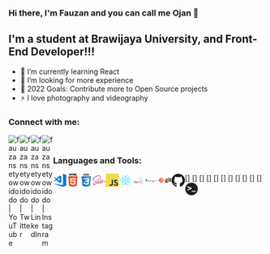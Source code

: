 ### Hi there, I'm Fauzan and you can call me Ojan 👋

## I'm a student at Brawijaya University, and Front-End Developer!!!

- 🌱 I’m currently learning React
- 👯 I’m looking for more experience
- 🥅 2022 Goals: Contribute more to Open Source projects
- ⚡ I love photography and videography

### Connect with me:

[<img align="left" alt="fauzansetyowidodo | YouTube" width="22px" src="https://cdn.jsdelivr.net/npm/simple-icons@v3/icons/youtube.svg" />][youtube]
[<img align="left" alt="fauzansetyowidodo | Twitter" width="22px" src="https://cdn.jsdelivr.net/npm/simple-icons@v3/icons/twitter.svg" />][twitter]
[<img align="left" alt="fauzansetyowidodo | LinkedIn" width="22px" src="https://cdn.jsdelivr.net/npm/simple-icons@v3/icons/linkedin.svg" />][linkedin]
[<img align="left" alt="fauzansetyowidodo | Instagram" width="22px" src="https://cdn.jsdelivr.net/npm/simple-icons@v3/icons/instagram.svg" />][instagram]

<br />

### Languages and Tools:

[<img align="left" alt="Visual Studio Code" width="26px" src="https://raw.githubusercontent.com/github/explore/80688e429a7d4ef2fca1e82350fe8e3517d3494d/topics/visual-studio-code/visual-studio-code.png" />]
[<img align="left" alt="HTML5" width="26px" src="https://raw.githubusercontent.com/github/explore/80688e429a7d4ef2fca1e82350fe8e3517d3494d/topics/html/html.png" />]
[<img align="left" alt="CSS3" width="26px" src="https://raw.githubusercontent.com/github/explore/80688e429a7d4ef2fca1e82350fe8e3517d3494d/topics/css/css.png" />]
[<img align="left" alt="Sass" width="26px" src="https://raw.githubusercontent.com/github/explore/80688e429a7d4ef2fca1e82350fe8e3517d3494d/topics/sass/sass.png" />]
[<img align="left" alt="JavaScript" width="26px" src="https://raw.githubusercontent.com/github/explore/80688e429a7d4ef2fca1e82350fe8e3517d3494d/topics/javascript/javascript.png" />]
[<img align="left" alt="React" width="26px" src="https://raw.githubusercontent.com/github/explore/80688e429a7d4ef2fca1e82350fe8e3517d3494d/topics/react/react.png" />]
[<img align="left" alt="MySQL" width="26px" src="https://raw.githubusercontent.com/github/explore/80688e429a7d4ef2fca1e82350fe8e3517d3494d/topics/mysql/mysql.png" />]
[<img align="left" alt="MongoDB" width="26px" src="https://raw.githubusercontent.com/github/explore/80688e429a7d4ef2fca1e82350fe8e3517d3494d/topics/mongodb/mongodb.png" />]
[<img align="left" alt="Git" width="26px" src="https://raw.githubusercontent.com/github/explore/80688e429a7d4ef2fca1e82350fe8e3517d3494d/topics/git/git.png" />]
[<img align="left" alt="GitHub" width="26px" src="https://raw.githubusercontent.com/github/explore/78df643247d429f6cc873026c0622819ad797942/topics/github/github.png" />]
[<img align="left" alt="Terminal" width="26px" src="https://raw.githubusercontent.com/github/explore/80688e429a7d4ef2fca1e82350fe8e3517d3494d/topics/terminal/terminal.png" />]

<br />
<br />

[twitter]: https://twitter.com/fauzanas___
[youtube]: https://www.youtube.com/channel/UCvWgDVJotVvLlF6JGxcUTWA
[instagram]: https://instagram.com/fauzansetyowidodo
[linkedin]: www.linkedin.com/in/fauzan-athallah-setyowidodo-4335961b8
